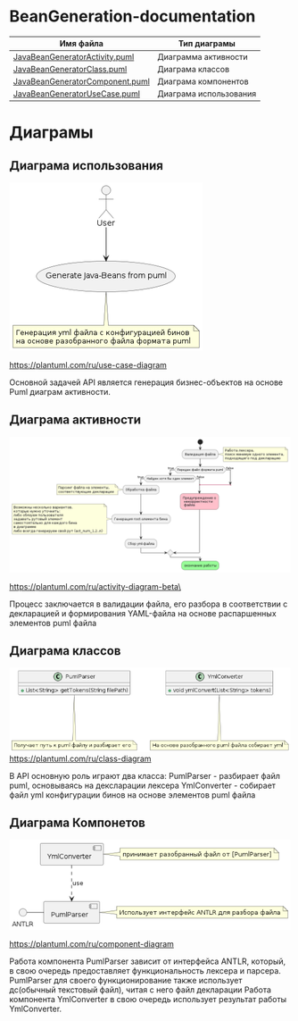 # BeanGeneration-documentation



| Имя файла                                           | Тип диаграмы           |
|-----------------------------------------------------|------------------------|
| [JavaBeanGeneratorActivity.puml][ActivityDiagram]   | Диаграмма активности   |
| [JavaBeanGeneratorClass.puml][ClassDiagram]         | Диаграма классов       |
| [JavaBeanGeneratorComponent.puml][ComponentDiagram] | Диаграма компонентов   |
| [JavaBeanGeneratorUseCase.puml][UseCaseDiagram]     | Диаграма использования |

[ActivityDiagram]: src/main/resources/diagram/JavaBeanGeneratorActivity.puml
[ClassDiagram]: src/main/resources/diagram/JavaBeanGeneratorClass.puml
[ComponentDiagram]: src/main/resources/diagram/JavaBeanGeneratorComponent.puml
[UseCaseDiagram]: src/main/resources/diagram/JavaBeanGeneratorUseCase.puml

Диаграмы
=
Диаграма использования
-
![UseCasePng](src/main/resources/diagram/img/JavaBeanGeneratorUseCase.png)

https://plantuml.com/ru/use-case-diagram

Основной задачей API является генерация бизнес-объектов на основе Puml диаграм активности.

Диаграма активности
-
![ActivityPng](src/main/resources/diagram/img/JavaBeanGeneratorActivity.png)

https://plantuml.com/ru/activity-diagram-beta\

Процесс заключается в валидации файла, его разбора в соответствии с декларацией и формирования
YAML-файла на основе распаршенных элементов puml файла

Диаграма классов
-
![ClassPng](src/main/resources/diagram/img/JavaBeanGeneratorClassDiagram.png)
https://plantuml.com/ru/class-diagram

В API основную роль играют два класса:
PumlParser - разбирает файл puml, основываясь на дексларации лексера
YmlConverter - собирает файл yml конфигурации бинов на основе элементов puml файла

Диаграма Компонетов
-
![ComponentPng](src/main/resources/diagram/img/JavaBeanGeneratorComponent.png)

https://plantuml.com/ru/component-diagram

Работа компонента PumlParser зависит от интерфейса ANTLR, который, в свою очередь предоставляет
функциональность лексера и парсера.
PumlParser для своего функционирование также использует дс(обычный текстовый файл), читая с него файл декларации
Работа компонента YmlConverter в свою очередь использует результат работы YmlConverter.


